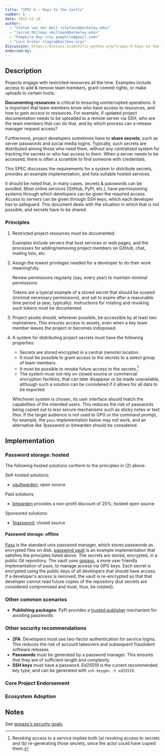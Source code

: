 ```yaml
---
title: "SPEC 6 — Keys to the Castle"
number: 6
date: 2022-12-19
author:
  - "Stéfan van der Walt <stefanv@berkeley.edu>"
  - "Jarrod Millman <millman@berkeley.edu>"
  - "Pamphile Roy <roy.pamphile@gmail.com>"
  - "Lars Grüter <lagru@mailbox.org>"
discussion: https://discuss.scientific-python.org/t/spec-6-keys-to-the-castle
endorsed-by:
---
```


## Description

<!--
Briefly and clearly describe the proposal.
Explain the general need and the advantages of this specific proposal.
If relevant, include examples of how the new functionality would be used,
intended use-cases, and pseudo-code illustrating its use.
-->

Projects engage with restricted resources all the time.
Examples include access to add & remove team members, grant commit rights, or make uploads to certain hosts.

**Documenting resources** is critical to ensuring uninterrupted operations.
It is important that team members know _who_ have access to resources, and how to _gain access_ to resources.
For example, if updated project documentation needs to be uploaded to a remote server via SSH, who are the team members that can do that, and by which process can a release manager request access?

Furthermore, project developers sometimes have to **share secrets**, such as server passwords and social media logins.
Typically, such secrets are distributed among those who need them, without any centralized system for tracking the secrets or who has access to them.
When a server needs to be accessed, there is often a scramble to find someone with credentials.

This SPEC discusses the requirements for a system to distribute secrets, provides an example implementation, and lists suitable hosted services.

It should be noted that, in many cases, secrets & passwords can be avoided.
Most online services (GitHub, PyPi, etc.), have permissioning systems through which developers can be given the required access.
Access to servers can be given through SSH keys, which each developer has to safeguard.
This document deals with the situation in which that is not possible, and secrets have to be shared.

### Principles

1. Restricted project resources must be documented.

   Examples include servers that host services or web pages, and the processes for adding/removing project members on GitHub, chat, mailing lists, etc.

2. Assign the lowest privileges needed for a developer to do their work meaningfully.

   Review permissions regularly (say, every year) to maintain minimal permissions.

   _Tokens_ are a typical example of a stored secret that should be scoped (minimal necessary permissions), and set to expire after a reasonable time period (a year, typically).
   Instructions for rotating and revoking such tokens must be documented.

3. Project assets should, wherever possible, be accessible by at least two maintainers.
   This ensures access to assets, even when a key team member leaves the project or becomes indisposed.

4. A system for distributing project secrets must have the following properties:

   - Secrets are stored encrypted in a central (remote) location.
   - It must be possible to grant access to the secrets to a select group of team members.
   - It must be possible to revoke future access to the secrets.[^future-access]
   - The system must not rely on closed source or commercial encryption facilities, that
     can later disappear or be made unavailable, although such a solution can be considered if it allows for all data to be exported.

   Whichever system is chosen, its user interface should match the capabilities of the intended users.
   This reduces the risk of passwords being copied out to less secure mechanisms such as sticky notes or text files.
   If the target audience is not used to GPG or the command prompt, for example, the `pass` implementation below may not work, and an alternative like 1password or bitwarden should be considered.

[^future-access]: Revoking access to a service implies both (a) revoking access to secrets and (b) re-generating those secrets, since the actor could have copied them.

## Implementation

### Password storage: hosted

The following hosted solutions conform to the principles in (2) above.

Self-hosted solutions:

- [vaultwarden](https://github.com/dani-garcia/vaultwarden); open source

Paid solutions:

- [bitwarden](https://bitwarden.com/) provides a non-profit discount of 25%; hosted open source

Sponsored solutions:

- [1password](https://github.com/1Password/1password-teams-open-source); closed source

#### Password storage: offline

[Pass](https://www.passwordstore.org/) is the standard unix password manager, which stores passwords as encrypted files on disk.
[password vault](https://github.com/scientific-python/vault-template) is an example implementation that satisfies the principles listed above.
The secrets are stored, encrypted, in a public Git repository.
The vault uses [gopass](https://github.com/gopasspw/gopass), a more user friendly implementation of pass, to manage access via GPG keys.
Each secret is encrypted using the public keys of all developers that should have access.
If a developer's access is removed, the vault is re-encrypted so that that developer cannot read future copies of the repository (but secrets are considered compromised and must, thus, be rotated).

### Other common scenarios

- **Publishing packages**: PyPi provides a [trusted publisher](https://docs.pypi.org/trusted-publishers/using-a-publisher/) mechanism for avoiding passwords

### Other security recommendations

- **2FA**: Developers must use two-factor authentication for service logins.
  This reduces the risk of account takeovers and subsequent fraudulent software releases.
- **Passwords** must be generated by a password manager.
  This ensures that they are of sufficient length and complexity.
- **SSH keys** must have a password. Ed25519 is the current recommended key type, and can be generated with `ssh-keygen -t ed25519`.

### Core Project Endorsement

<!--
Discuss what it means for a core project to endorse this SPEC.
-->

### Ecosystem Adoption

<!--
Discuss what it means for a project to adopt this SPEC.
-->

## Notes

See [gopass's security goals](https://github.com/gopasspw/gopass/blob/master/docs/security.md#security-goals).

<!--
Include a bulleted list of annotated links, comments,
and other ancillary information as needed.
-->
